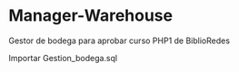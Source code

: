 # Manager-Warehouse
Gestor de bodega para aprobar curso PHP1 de BiblioRedes

Importar Gestion_bodega.sql
